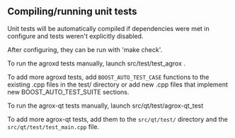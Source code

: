 Compiling/running unit tests
------------------------------------

Unit tests will be automatically compiled if dependencies were met in configure
and tests weren't explicitly disabled.

After configuring, they can be run with 'make check'.

To run the agroxd tests manually, launch src/test/test_agrox .

To add more agroxd tests, add `BOOST_AUTO_TEST_CASE` functions to the existing
.cpp files in the test/ directory or add new .cpp files that
implement new BOOST_AUTO_TEST_SUITE sections.

To run the agrox-qt tests manually, launch src/qt/test/agrox-qt_test

To add more agrox-qt tests, add them to the `src/qt/test/` directory and
the `src/qt/test/test_main.cpp` file.
